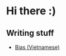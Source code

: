 # Hi there :)

## Writing stuff
* [Bias (Vietnamese)](https://gist.github.com/tuan3w/2bcf1452f864e6de1a47da8e90a9e60f)
